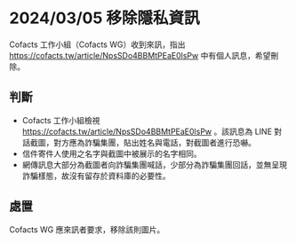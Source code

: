 # 2024/03/05 移除隱私資訊

Cofacts 工作小組（Cofacts WG）收到來訊，指出 https://cofacts.tw/article/NpsSDo4BBMtPEaE0lsPw 中有個人訊息，希望刪除。

## 判斷

- Cofacts 工作小組檢視 https://cofacts.tw/article/NpsSDo4BBMtPEaE0lsPw 。該訊息為 LINE 對話截圖，對方應為詐騙集團，貼出姓名與電話，對截圖者進行恐嚇。
- 信件寄件人使用之名字與截圖中被展示的名字相同。
- 網傳訊息大部分為截圖者向詐騙集團喊話，少部分為詐騙集團回話，並無呈現詐騙樣態，故沒有留存於資料庫的必要性。

## 處置
Cofacts WG 應來訊者要求，移除該則圖片。
